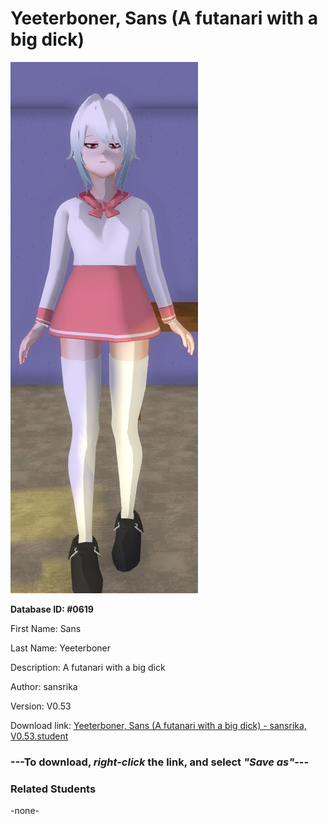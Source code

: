 # Yeeterboner, Sans (A futanari with a big dick)

<img src="../../Files/Images/Yeeterboner, Sans (A futanari with a big dick).png" title="Yeeterboner, Sans (A futanari with a big dick) - sansrika, V0.53">

**Database ID: #0619**

First Name: Sans

Last Name: Yeeterboner

Description: A futanari with a big dick

Author: sansrika

Version: V0.53

Download link: <a href="https://raw.githubusercontent.com/Arbiter1223/Daigaku-Gurashi-Custom-Students/master/Files/Student%20Files/Yeeterboner%2C%20Sans%20(A%20futanari%20with%20a%20big%20dick)%20-%20sansrika%2C%20V0.53.student">Yeeterboner, Sans (A futanari with a big dick) - sansrika, V0.53.student</a>

### ---**To download, _right-click_ the link, and select _"Save as"_**---

### Related Students

-none-
